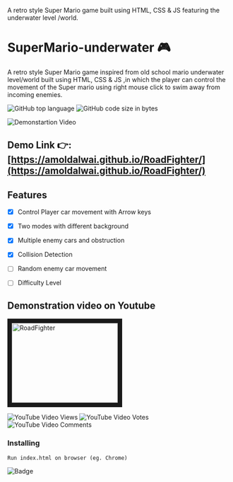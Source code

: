 
A retro style Super Mario game built using HTML, CSS &amp;  JS featuring the underwater level /world.


# SuperMario-underwater    :video_game:

A retro style Super Mario game inspired from old school mario underwater level/world  built using HTML, CSS &amp;  JS ,in which the player can control the movement of the Super mario using right mouse click  to swim away from incoming enemies.

![GitHub top language](https://img.shields.io/github/languages/top/amoldalwai/SuperMario-underwater?style=plastic)
![GitHub code size in bytes](https://img.shields.io/github/languages/code-size/amoldalwai/SuperMario-underwater?style=plastic)

![Demonstartion Video](https://j.gifs.com/p8A1nN.gif)


## Demo Link :point_right::[https://amoldalwai.github.io/RoadFighter/](https://amoldalwai.github.io/RoadFighter/)


## Features 


- [x] Control Player car movement with Arrow keys
- [x] Two modes with different background
- [x] Multiple enemy cars and obstruction
- [x] Collision Detection
- [ ] Random enemy car movement
- [ ] Difficulty Level


## Demonstration video on Youtube

<a href="http://www.youtube.com/watch?feature=player_embedded&v=TOLQMlnQpvk
" target="_blank"><img src="http://img.youtube.com/vi/TOLQMlnQpvk/0.jpg" 
alt="RoadFighter " width="240" height="180" border="10" /></a>

![YouTube Video Views](https://img.shields.io/youtube/views/TOLQMlnQpvk?style=plastic)
![YouTube Video Votes](https://img.shields.io/youtube/likes/TOLQMlnQpvk?style=social&withDislikes)
![YouTube Video Comments](https://img.shields.io/youtube/comments/TOLQMlnQpvk?style=social)


### Installing

```
Run index.html on browser (eg. Chrome)
```

![Badge](https://img.shields.io/badge/Made%20by-Amol%20Dalwai-red)

